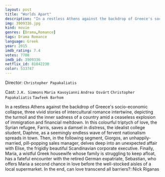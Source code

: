 ```yaml
---
layout: post
title: "Worlds Apart"
description: "In a restless Athens against the backdrop of Greece's socio-economic collapse, three vivid stories of intercultural romance intertwine, depicting the turmoil and the inner sadness of a country amid a ceaseless explosion of immigration and financial meltdown. In this colourful triptych of love, the Syrian refugee, Farris, saves a damsel in distress, the idealist college student, Daphne, as a seemingly endless wave of fervent nationalism spreads in town. Then, in the following segment, Giorgos, an unhappily-married, pill-popping sales manager, delves d.."
img: 3909336.jpg
kind: movie
genres: [Drama,Romance]
tags: Drama Romance 
language: Greek
year: 2015
imdb_rating: 7.4
votes: 7708
imdb_id: 3909336
netflix_id: 81042230
color: 533747
---
```

Director: `Christopher Papakaliatis`  

Cast: `J.K. Simmons` `Maria Kavoyianni` `Andrea Osvárt` `Christopher Papakaliatis` `Tawfeek Barhom` 

In a restless Athens against the backdrop of Greece's socio-economic collapse, three vivid stories of intercultural romance intertwine, depicting the turmoil and the inner sadness of a country amid a ceaseless explosion of immigration and financial meltdown. In this colourful triptych of love, the Syrian refugee, Farris, saves a damsel in distress, the idealist college student, Daphne, as a seemingly endless wave of fervent nationalism spreads in town. Then, in the following segment, Giorgos, an unhappily-married, pill-popping sales manager, delves deep into an unexpected affair with Elise, the frigidly beautiful Scandinavian corporate executive. Finally, Maria, a wistful Greek housewife whose family is struggling to keep afloat, has a fateful encounter with the retired German expatriate, Sebastian, who offers Maria a second chance in love before the well-stocked aisles of a local supermarket. In the end, can love transcend all barriers?::Nick Riganas